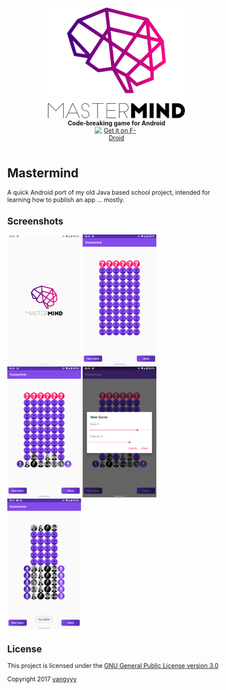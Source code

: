 <p align="center">
<a href="https://pi-hole.net"><img src="resources/logo.png" height="255" height="150" alt="Mastermind"></a><br/>
<b>Code-breaking game for Android</b><br/>
<a href="https://f-droid.org"><img src="https://fdroid.gitlab.io/artwork/badge/get-it-on.png" alt="Get it on F-Droid" height="80" style="display: block; margin-left: auto; margin-right: auto; width: 20%; height: auto;"></a><br/>
</p>

# Mastermind

A quick Android port of my old Java based school project, intended for learning how to publish an app ... mostly.

## Screenshots

<img src="resources/screen1.png" width="170"/> <img src="resources/screen2.png" width="170"/> <img src="resources/screen3.png" width="170"/> <img src="resources/screen4.png" width="170"/> <img src="resources/screen5.png" width="170"/>

## License

This project is licensed under the [GNU General Public License version 3.0](LICENSE.md)

Copyright 2017 [vangyyy](https://github.com/vangyyy)
